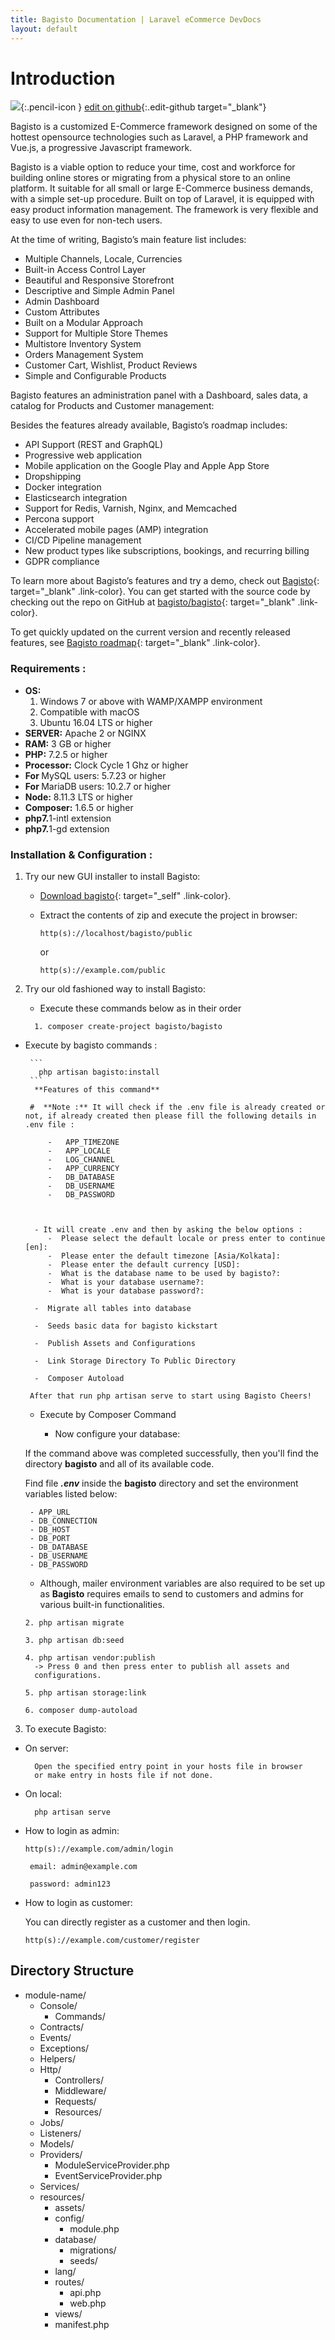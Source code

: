```yaml
---
title: Bagisto Documentation | Laravel eCommerce DevDocs
layout: default
---
```


# Introduction <a id="bagisto"></a>

![](assets/images/icons/Icon-Pencil-Large.svg){:.pencil-icon }
[edit on github](https://github.com/bagisto/bagisto-docs/blob/master/index.md){:.edit-github target="\_blank"}

Bagisto is a customized E-Commerce framework designed on some of the hottest opensource technologies such as Laravel, a PHP framework and Vue.js, a progressive Javascript framework.

Bagisto is a viable option to reduce your time, cost and workforce for building online stores or migrating from a physical store to an online platform. It suitable for all small or large E-Commerce business demands, with a simple set-up procedure. Built on top of Laravel, it is equipped with easy product information management. The framework is very flexible and easy to use even for non-tech users.

At the time of writing, Bagisto’s main feature list includes:

- Multiple Channels, Locale, Currencies
- Built-in Access Control Layer
- Beautiful and Responsive Storefront
- Descriptive and Simple Admin Panel
- Admin Dashboard
- Custom Attributes
- Built on a Modular Approach
- Support for Multiple Store Themes
- Multistore Inventory System
- Orders Management System
- Customer Cart, Wishlist, Product Reviews
- Simple and Configurable Products

Bagisto features an administration panel with a Dashboard, sales data, a catalog for Products and Customer management:

Besides the features already available, Bagisto’s roadmap includes:

- API Support (REST and GraphQL)
- Progressive web application
- Mobile application on the Google Play and Apple App Store
- Dropshipping
- Docker integration
- Elasticsearch integration
- Support for Redis, Varnish, Nginx, and Memcached
- Percona support
- Accelerated mobile pages (AMP) integration
- CI/CD Pipeline management
- New product types like subscriptions, bookings, and recurring billing
- GDPR compliance

To learn more about Bagisto’s features and try a demo, check out [Bagisto](https://bagisto.com){: target="\_blank" .link-color}. You can get started with the source code by checking out the repo on GitHub at [bagisto/bagisto](https://github.com/bagisto/bagisto){: target="\_blank" .link-color}.

To get quickly updated on the current version and recently released features, see [Bagisto roadmap](https://bagisto.com/roadmap/){: target="\_blank" .link-color}.

### Requirements <a id="requirements"></a>:

- <b>OS:</b>
  1. Windows 7 or above with WAMP/XAMPP environment
  2. Compatible with macOS
  3. Ubuntu 16.04 LTS or higher
- <b>SERVER:</b> Apache 2 or NGINX
- <b>RAM:</b> 3 GB or higher
- <b>PHP:</b> 7.2.5 or higher
- <b>Processor:</b> Clock Cycle 1 Ghz or higher
- <b>For </b>MySQL users: 5.7.23 or higher
- <b>For </b>MariaDB users: 10.2.7 or higher
- <b>Node:</b> 8.11.3 LTS or higher
- <b>Composer:</b> 1.6.5 or higher
- <b>php7.</b>1-intl extension
- <b>php7.</b>1-gd extension

### Installation & Configuration <a id="installation"></a>:

1. Try our new GUI installer to install Bagisto:

    - [Download bagisto](https://bagisto.com/en/download/){: target="\_self" .link-color}.

    - Extract the contents of zip and execute the project in browser:

      `http(s)://localhost/bagisto/public`

        or

      `http(s)://example.com/public`

2. Try our old fashioned way to install Bagisto:

    - Execute these commands below as in their order

    ```
      1. composer create-project bagisto/bagisto
    ```


 - Execute by bagisto commands :

        ```
          php artisan bagisto:install
        ```
         **Features of this command**

        #  **Note :** It will check if the .env file is already created or not, if already created then please fill the following details in .env file :

            -   APP_TIMEZONE
            -   APP_LOCALE
            -   LOG_CHANNEL
            -   APP_CURRENCY
            -   DB_DATABASE
            -   DB_USERNAME
            -   DB_PASSWORD

            

         - It will create .env and then by asking the below options :
            -  Please select the default locale or press enter to continue [en]: 
            -  Please enter the default timezone [Asia/Kolkata]:
            -  Please enter the default currency [USD]: 
            -  What is the database name to be used by bagisto?: 
            -  What is your database username?:
            -  What is your database password?:

         -  Migrate all tables into database

         -  Seeds basic data for bagisto kickstart

         -  Publish Assets and Configurations
        
         -  Link Storage Directory To Public Directory
        
         -  Composer Autoload

        After that run php artisan serve to start using Bagisto Cheers!

  

     -  Execute by Composer Command
      
        - Now configure your database:

      If the command above was completed successfully, then you'll find the directory **bagisto** and all of its available code.

      Find file **_.env_** inside the  **bagisto** directory and set the environment variables listed below:

        - APP_URL
        - DB_CONNECTION
        - DB_HOST
        - DB_PORT
        - DB_DATABASE
        - DB_USERNAME
        - DB_PASSWORD

    - Although, mailer environment variables are also required to be set up as **Bagisto** requires emails to send to customers and admins for various built-in functionalities.

    ```
    2. php artisan migrate
    ```

    ```
    3. php artisan db:seed
    ```

    ```
    4. php artisan vendor:publish
      -> Press 0 and then press enter to publish all assets and
      configurations.
    ```

    ```
    5. php artisan storage:link
    ```

    ```
    6. composer dump-autoload
    ```

3. To execute Bagisto:

  - On server:

    ```
      Open the specified entry point in your hosts file in browser
      or make entry in hosts file if not done.
    ```

  - On local:

    ```
      php artisan serve
    ```

  - How to login as admin:

      `http(s)://example.com/admin/login`

         email: admin@example.com

         password: admin123

  - How to login as customer:

      You can directly register as a customer and then login.

      `http(s)://example.com/customer/register`

## Directory Structure <a id="directory_structure"></a>

- module-name/
  - Console/
    - Commands/
  - Contracts/
  - Events/
  - Exceptions/
  - Helpers/
  - Http/
    - Controllers/
    - Middleware/
    - Requests/
    - Resources/
  - Jobs/
  - Listeners/
  - Models/
  - Providers/
    - ModuleServiceProvider.php
    - EventServiceProvider.php
  - Services/
  - resources/
    - assets/
    - config/
      - module.php
    - database/
      - migrations/
      - seeds/
    - lang/
    - routes/
      - api.php
      - web.php
    - views/
    - manifest.php
